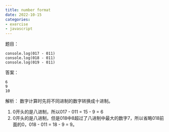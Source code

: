 ```yaml
---
title: number format
date: 2022-10-15
categories: 
- exercise
- javascript
---
```


题目：
```
console.log(017 - 011)
console.log(018 - 011)
console.log(019 - 011)
```

答案：
```
6
9
10
```

解析：
数字计算时先将不同进制的数字转换成十进制。
1. 0开头的是八进制，所以017 - 011 = 15 - 9 = 6
2. 0开头的是八进制，但是018中8超过了八进制中最大的数字7，所以省略018前面的0，018 - 011 = 18 - 9 = 9。
